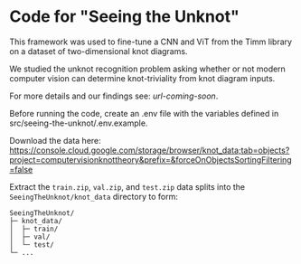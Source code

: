 Code for "Seeing the Unknot"
===========================================================================

This framework was used to fine-tune a CNN and ViT from the Timm library on a
dataset of two-dimensional knot diagrams.

We studied the unknot recognition problem asking whether or not modern computer vision
can determine knot-triviality from knot diagram inputs.

For more details and our findings see: _url-coming-soon_.  

Before running the code, create an .env file with the variables defined in 
src/seeing-the-unknot/.env.example.

Download the data here: https://console.cloud.google.com/storage/browser/knot_data;tab=objects?project=computervisionknottheory&prefix=&forceOnObjectsSortingFiltering=false

Extract the `train.zip`, `val.zip`, and `test.zip` data splits into the `SeeingTheUnknot/knot_data` directory to form:

```text
SeeingTheUnknot/
├─ knot_data/
│  ├─ train/
│  ├─ val/
│  └─ test/
└─ ...
```